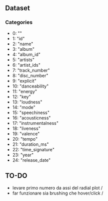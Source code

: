 ## Dataset
### Categories
  - 0: ""
  - 1: "id"
  - 2: "name"
  - 3: "album"
  - 4: "album_id"
  - 5: "artists"
  - 6: "artist_ids"
  - 7: "track_number"
  - 8: "disc_number"
  - 9: "explicit"
  - 10: "danceability"
  - 11: "energy"
  - 12: "key"
  - 13: "loudness"
  - 14: "mode"
  - 15: "speechiness"
  - 16: "acousticness"
  - 17: "instrumentalness"
  - 18: "liveness"
  - 19: "valence"
  - 20: "tempo"
  - 21: "duration_ms"
  - 22: "time_signature"
  - 23: "year"
  - 24: "release_date"

## TO-DO

- levare primo numero da assi del radial plot /
- far funzionare sia brushing che hover/click /
